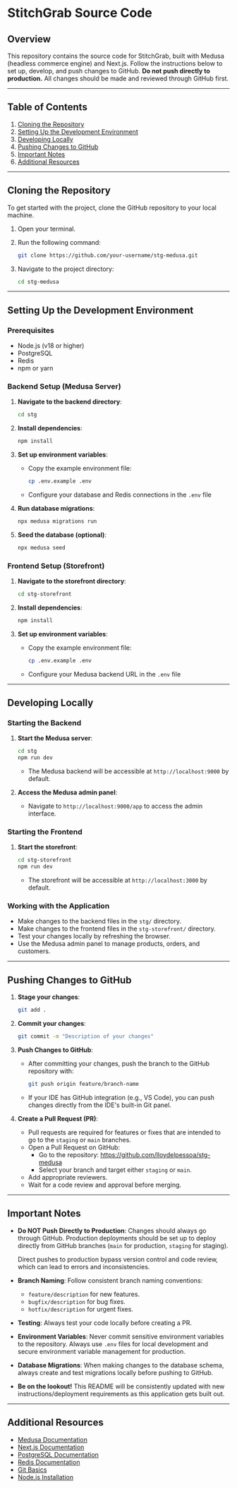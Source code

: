 # StitchGrab Source Code

## Overview
This repository contains the source code for StitchGrab, built with Medusa (headless commerce engine) and Next.js. Follow the instructions below to set up, develop, and push changes to GitHub. **Do not push directly to production.** All changes should be made and reviewed through GitHub first.

---

## Table of Contents
1. [Cloning the Repository](#cloning-the-repository)
2. [Setting Up the Development Environment](#setting-up-the-development-environment)
3. [Developing Locally](#developing-locally)
4. [Pushing Changes to GitHub](#pushing-changes-to-github)
5. [Important Notes](#important-notes)
6. [Additional Resources](#additional-resources)

---

## Cloning the Repository
To get started with the project, clone the GitHub repository to your local machine.

1. Open your terminal.
2. Run the following command:

   ```bash
   git clone https://github.com/your-username/stg-medusa.git
   ```

3. Navigate to the project directory:

   ```bash
   cd stg-medusa
   ```

---

## Setting Up the Development Environment

### Prerequisites
- Node.js (v18 or higher)
- PostgreSQL
- Redis
- npm or yarn

### Backend Setup (Medusa Server)
1. **Navigate to the backend directory**:
   ```bash
   cd stg
   ```

2. **Install dependencies**:
   ```bash
   npm install
   ```

3. **Set up environment variables**:
   - Copy the example environment file:
     ```bash
     cp .env.example .env
     ```
   - Configure your database and Redis connections in the `.env` file

4. **Run database migrations**:
   ```bash
   npx medusa migrations run
   ```

5. **Seed the database (optional)**:
   ```bash
   npx medusa seed
   ```

### Frontend Setup (Storefront)
1. **Navigate to the storefront directory**:
   ```bash
   cd stg-storefront
   ```

2. **Install dependencies**:
   ```bash
   npm install
   ```

3. **Set up environment variables**:
   - Copy the example environment file:
     ```bash
     cp .env.example .env
     ```
   - Configure your Medusa backend URL in the `.env` file

---

## Developing Locally

### Starting the Backend
1. **Start the Medusa server**:
   ```bash
   cd stg
   npm run dev
   ```
   - The Medusa backend will be accessible at `http://localhost:9000` by default.

2. **Access the Medusa admin panel**:
   - Navigate to `http://localhost:9000/app` to access the admin interface.

### Starting the Frontend
1. **Start the storefront**:
   ```bash
   cd stg-storefront
   npm run dev
   ```
   - The storefront will be accessible at `http://localhost:3000` by default.

### Working with the Application
- Make changes to the backend files in the `stg/` directory.
- Make changes to the frontend files in the `stg-storefront/` directory.
- Test your changes locally by refreshing the browser.
- Use the Medusa admin panel to manage products, orders, and customers.

---

## Pushing Changes to GitHub

1. **Stage your changes**:
   ```bash
   git add .
   ```

2. **Commit your changes**:
   ```bash
   git commit -m "Description of your changes"
   ```

3. **Push Changes to GitHub**:
   - After committing your changes, push the branch to the GitHub repository with:

      ```bash
      git push origin feature/branch-name
      ```

   - If your IDE has GitHub integration (e.g., VS Code), you can push changes directly from the IDE's built-in Git panel.

4. **Create a Pull Request (PR)**:
   - Pull requests are required for features or fixes that are intended to go to the `staging` or `main` branches.
   - Open a Pull Request on GitHub:
        - Go to the repository: https://github.com/lloydelpessoa/stg-medusa
        - Select your branch and target either `staging` or `main`.
   - Add appropriate reviewers.
   - Wait for a code review and approval before merging.

---

## Important Notes

- **Do NOT Push Directly to Production**:
  Changes should always go through GitHub. Production deployments should be set up to deploy directly from GitHub branches (`main` for production, `staging` for staging).

  Direct pushes to production bypass version control and code review, which can lead to errors and inconsistencies.

- **Branch Naming**:
  Follow consistent branch naming conventions:
    - `feature/description` for new features.
    - `bugfix/description` for bug fixes.
    - `hotfix/description` for urgent fixes.

- **Testing**:
  Always test your code locally before creating a PR.

- **Environment Variables**:
  Never commit sensitive environment variables to the repository. Always use `.env` files for local development and secure environment variable management for production.

- **Database Migrations**:
  When making changes to the database schema, always create and test migrations locally before pushing to GitHub.

- **Be on the lookout!**
  This README will be consistently updated with new instructions/deployment requirements as this application gets built out.

---

## Additional Resources
- [Medusa Documentation](https://docs.medusajs.com/)
- [Next.js Documentation](https://nextjs.org/docs)
- [PostgreSQL Documentation](https://www.postgresql.org/docs/)
- [Redis Documentation](https://redis.io/documentation)
- [Git Basics](https://git-scm.com/doc)
- [Node.js Installation](https://nodejs.org/en/download/) 